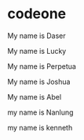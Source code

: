 # codeone

My name is Daser

My name is Lucky

My name is Perpetua

My name is Joshua

My name is Abel

my name is Nanlung

my name is kenneth

